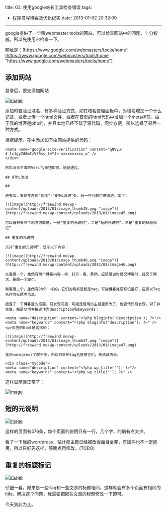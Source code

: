 title: 03. 使用google站长工具检查错误
tags:
  - 程序员写博客及优化纪实
date: 2013-01-02 20:32:09
---

google提供了一个叫webmaster tools的网站，可以检查网站中的问题，十分权威。所以先使用它检查一下。

网址是：[https://www.google.com/webmasters/tools/home](https://www.google.com/webmasters/tools/home "https://www.google.com/webmasters/tools/home")

## 添加网站

登录后，要先添加网站

[![image](http://freewind.me/wp-content/uploads/2013/01/image_thumb44.png "image")](http://freewind.me/wp-content/uploads/2013/01/image44.png)

添加时要验证域名，有多种验证方式，如在域名管理面板中，对域名增加一个什么记录，或者上传一个html文件，或者在首页的html代码中增加一个meta标签。由于我的博客是php的，并且本地已经下载了源代码，同步方便，所以选择了最后一种方式。

根据提示，在<head>中添加如下由网站提供的代码：

<div class="mycode">

    <meta name="google-site-verification" content="qNVyu-4_lc1gyZd0mIzV3Sss_teYJo-xxxxxxxxxx_w" />
    </div>

    然后点击下面的Verify按钮即可，验证通过。

    ## HTML改进

    ## 

    进去后，发现在左侧“优化”-“HTML改进”处，有一些问题可供改进，如下：

    [![image](http://freewind.me/wp-content/uploads/2013/01/image_thumb45.png "image")](http://freewind.me/wp-content/uploads/2013/01/image45.png)

    可以看到有三个地方可改进，一是“重复的元说明”，二是“短的元说明”，三是“重复的标题标记”

    ## 重复的元说明

    点开“重复的元说明”，显示以下内容：

    [![image](http://freewind.me/wp-content/uploads/2013/01/image_thumb46.png "image")](http://freewind.me/wp-content/uploads/2013/01/image46.png)

    先看第一个，竟然有两个博客内容一样，打开一看，果然。应该是当时提交博客时，提交了两次，删除一个即可。

    再看第二个，居然有98个一样的。它们的特点是都是tag，可能博客处没有设置好，应该以Tag名作为标题等信息。

    检查了一下博客里的设置，没发现问题，可能是使用的主题里面改了，检查代码后发现，对于非文章，都是以博客描述作为description和keywords：

    <meta name="description" content="<?php bloginfo('description'); ?>"/>
    <meta name="keywords" content="<?php bloginfo('description'); ?>" />
    <p>对应的html是这样的：

    [![image](http://freewind.me/wp-content/uploads/2013/01/image_thumb47.png "image")](http://freewind.me/wp-content/uploads/2013/01/image47.png)

    我对wordpress了解不多，所以只好用tag名替换它们，先试试再说。

    <div class="mycode">
    <meta name="description" content="<?php wp_title(''); ?>"/>
    <meta name="keywords" content="<?php wp_title(''); ?>" />

</div>

这样显示就正常了：

[![image](http://freewind.me/wp-content/uploads/2013/01/image_thumb48.png "image")](http://freewind.me/wp-content/uploads/2013/01/image48.png)

## 短的元说明

[![image](http://freewind.me/wp-content/uploads/2013/01/image_thumb49.png "image")](http://freewind.me/wp-content/uploads/2013/01/image49.png)

这样的页面有276条，每个页面的说明只有一行，几个字，的确有点太少。

看了一下我的wordpress，估计那主题已经被改得面目全非，有插件也不一定能用，所以只好先这样，等晚点再修改。(TODO)

## 重复的标题标记

[![image](http://freewind.me/wp-content/uploads/2013/01/image_thumb50.png "image")](http://freewind.me/wp-content/uploads/2013/01/image50.png)

仔细一看，原来是一些Tag和一些文章的标题相同，这样就会有多个页面有相同的title。解决这个问题，我需要把那些文章的标题修改一下即可。

今天到此为止。
  